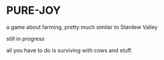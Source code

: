 # PURE-JOY

a game about farming, pretty much similar to Stardew Valley

still in progress

all you have to do is surviving with cows and stuff.
